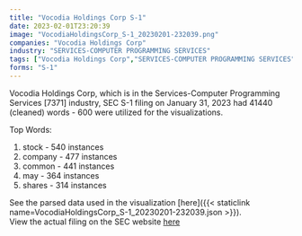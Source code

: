 ```yaml
---
title: "Vocodia Holdings Corp S-1"
date: 2023-02-01T23:20:39
image: "VocodiaHoldingsCorp_S-1_20230201-232039.png"
companies: "Vocodia Holdings Corp"
industry: "SERVICES-COMPUTER PROGRAMMING SERVICES"
tags: ["Vocodia Holdings Corp","SERVICES-COMPUTER PROGRAMMING SERVICES","01-31-2023","S-1"]
forms: "S-1"
---
```

Vocodia Holdings Corp, which is in the Services-Computer Programming Services [7371] industry, SEC S-1 filing on January 31, 2023 had 41440 (cleaned) words - 600 were utilized for the visualizations.

Top Words:
1. stock - 540 instances
2. company - 477 instances
3. common - 441 instances
4. may - 364 instances
5. shares - 314 instances


See the parsed data used in the visualization [here]({{< staticlink name=VocodiaHoldingsCorp_S-1_20230201-232039.json >}}).  
View the actual filing on the SEC website [here](https://www.sec.gov/Archives/edgar/data/1880431/0001575872-23-000184.txt)